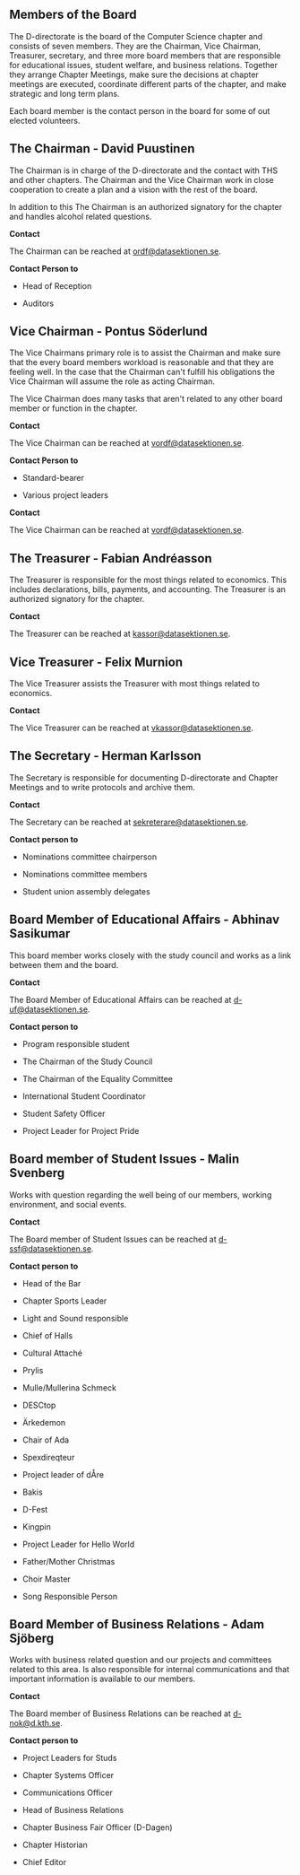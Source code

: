 Members of the Board
--------------

The D-directorate is the board of the Computer Science chapter and consists of seven members.
They are the Chairman, Vice Chairman, Treasurer, secretary, and three more board members that are responsible
for educational issues, student welfare, and business relations. Together they arrange Chapter Meetings, make sure
the decisions at chapter meetings are executed, coordinate different parts of the chapter, and make strategic and long term plans.

Each board member is the contact person in the board for some of out elected volunteers.

## The Chairman - David Puustinen

The Chairman is in charge of the D-directorate and the contact with THS and other chapters.
The Chairman and the Vice Chairman work in close cooperation to create a plan and a vision with the rest of the board.

In addition to this The Chairman is an authorized signatory for the chapter and handles alcohol related questions.

__Contact__

The Chairman can be reached at [ordf@datasektionen.se](mailto:ordf@datasektionen.se).

__Contact Person to__

* Head of Reception

* Auditors

## Vice Chairman - Pontus Söderlund
The Vice Chairmans primary role is to assist the Chairman and make sure
that the every board members workload is reasonable and that they are feeling well.
In the case that the Chairman can't fulfill his obligations the Vice Chairman will
assume the role as acting Chairman.

The Vice Chairman does many tasks that aren't related to any other board member or function in the chapter.

__Contact__

The Vice Chairman can be reached at [vordf@datasektionen.se](mailto:vordf@datasektionen.se).

__Contact Person to__

* Standard-bearer

* Various project leaders

__Contact__

The Vice Chairman can be reached at [vordf@datasektionen.se](mailto:vordf@datasektionen.se).

## The Treasurer - Fabian Andréasson

The Treasurer is responsible for the most things related to economics.
This includes declarations, bills, payments, and accounting. The Treasurer
is an authorized signatory for the chapter.

__Contact__

The Treasurer can be reached at [kassor@datasektionen.se](mailto:kassor@datasektionen.se).

## Vice Treasurer - Felix Murnion
The Vice Treasurer assists the Treasurer with most things related to economics.

__Contact__

The Vice Treasurer can be reached at [vkassor@datasektionen.se](mailto:vkassor@datasektionen.se).

## The Secretary - Herman Karlsson

The Secretary is responsible for documenting D-directorate and Chapter Meetings
and to write protocols and archive them.

__Contact__

The Secretary can be reached at [sekreterare@datasektionen.se](mailto:sekreterare@datasektionen.se).

__Contact person to__

* Nominations committee chairperson

* Nominations committee members

* Student union assembly delegates

## Board Member of Educational Affairs - Abhinav Sasikumar

This board member works closely with the study council and works as a
link between them and the board.

__Contact__

The Board Member of Educational Affairs can be reached at [d-uf@datasektionen.se](mailto:d-uf@datasektionen.se).

__Contact person to__

* Program responsible student

* The Chairman of the Study Council

* The Chairman of the Equality Committee

* International Student Coordinator

* Student Safety Officer

* Project Leader for Project Pride

## Board member of Student Issues - Malin Svenberg

Works with question regarding the well being of our members, working environment, and
social events.

__Contact__

The Board member of Student Issues can be reached at [d-ssf@datasektionen.se](mailto:d-ssf@datasektionen.se).

__Contact person to__

* Head of the Bar

* Chapter Sports Leader

* Light and Sound responsible 

* Chief of Halls

* Cultural Attaché

* Prylis

* Mulle/Mullerina Schmeck

* DESCtop

* Ärkedemon

* Chair of Ada

* Spexdireqteur

* Project leader of dÅre

* Bakis

* D-Fest

* Kingpin

* Project Leader for Hello World

* Father/Mother Christmas

* Choir Master

* Song Responsible Person

## Board Member of Business Relations - Adam Sjöberg

Works with business related question and our projects and committees related to this area.
Is also responsible for internal communications and that important information is available to our members.

__Contact__

The Board member of Business Relations can be reached at [d-nok@d.kth.se](mailto:d-nok@d.kth.se).

__Contact person to__

* Project Leaders for Studs

* Chapter Systems Officer

* Communications Officer

* Head of Business Relations

* Chapter Business Fair Officer (D-Dagen)

* Chapter Historian

* Chief Editor
